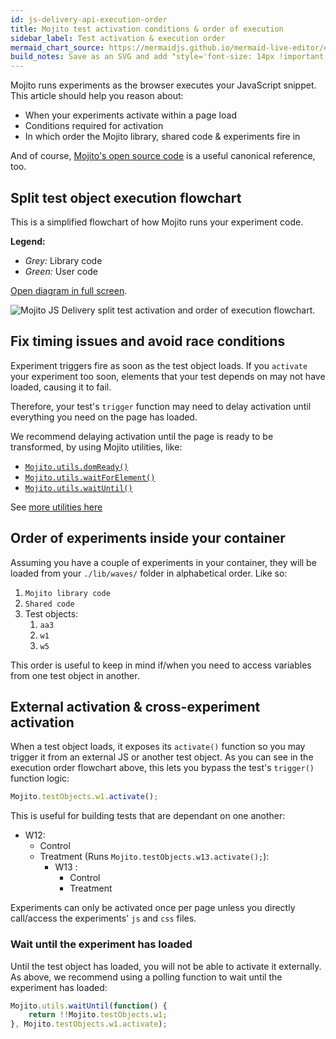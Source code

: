 ```yaml
---
id: js-delivery-api-execution-order
title: Mojito test activation conditions & order of execution
sidebar_label: Test activation & execution order
mermaid_chart_source: https://mermaidjs.github.io/mermaid-live-editor/#/edit/eyJjb2RlIjoiZ3JhcGggVERcbnN1YmdyYXBoIFwiQ29udGFpbmVyIGNvZGVcIlxuQShNb2ppdG8gbGliIHJ1bnMpIC0tPiBCKFNoYXJlZCBjb2RlIHJ1bnMpIFxuZW5kXG5cbnN1YmdyYXBoIFwiRWFjaCB0ZXN0IG9iamVjdFwiXG5CIC0tPiBEKFwiVGVzdCBsb2FkcyAmIHRyaWdnZXIoKSBleGVjdXRlc1wiKVxuRCAtLT4gfFwi4pyUIFRlc3QgYWN0aXZhdGUoKSBjYWxsZWRcInwgRShcIkNoZWNrOiBGb3JjZWQgaW50byByZWNpcGVcIilcbkUgLS0-IHxcIuKclyBOb3QgZm9yY2VkIGludG8gcmVjaXBlXCJ8IEYoXCJDaGVjazogUHJldmlvdXNseSBidWNrZXRlZFwiKVxuRiAtLT4gfFwi4pyXIE5vdCBwcmV2aW91c2x5IGJ1Y2tldGVkXCJ8IEcoXCJDaGVjazogVGVzdCBzdGF0ZSBpcyAnbGl2ZSdcIilcbkcgLS0-IHxcIuKclCBUZXN0IGlzIGxpdmVcInwgSChcIkFzc2lnbiBTdWJqZWN0IGJ5IHNhbXBsZSByYXRlXCIpXG5cbkUgLS0-IHxcIuKclCBGb3JjZWQgYnkgcHJldmlldyBtb2RlXCJ8IElcbkUgLS0-IHxcIuKclCBGb3JjZWQgYnkgZGl2ZXJ0XCJ8IE4oXCJDaGVjazogVGVzdCBzdGF0ZSBpcyAnbGl2ZSdcIilcbk4gLS0-IHxcIuKclCBSdW4gZGl2ZXJ0ZWQgcmVjaXBlXCJ8IEtcbk4gLS0-IHxcIuKclyBUZXN0IGlzIG5vdCBsaXZlXCJ8IFpcbkYgLS0-IHxcIuKclCBQcmV2aW91c2x5IGFzc2lnbmVkIHJlY2lwZVwifCBJXG5IIC0tPiB8XCLinJQgQnVja2V0ZWQgaW50byB0ZXN0XCJ8IEkoQXNzaWdubWVudCBzdG9yZWQgaW4gY29va2llKVxuXG5zdWJncmFwaCBcIiBcIlxuSSAtLT4gSihFeHBvc3VyZSB0cmFja2luZyBydW5zKVxuSiAtLT4gSyhTaGFyZWQgQ1NTICYgSlMgcnVucylcbksgLS0-IEwoUmVjaXBlIENTUyAmIEpTIHJ1bnMpXG5lbmRcblxuRCAtLT4gfFwi4pyXIFRlc3QgYWN0aXZhdGUoKSBub3QgY2FsbGVkXCJ8IFooQ29tcGxldGUpXG5HIC0tPiB8XCLinJcgVGVzdCBpcyBub3QgbGl2ZVwifCBaXG5IIC0tPiB8XCLinJcgRXhjbHVkZWQgYnkgc2FtcGxlIHJhdGVcInwgWlxuTCAtLT4gWlxuZW5kXG5cblxuY2xhc3NEZWYgcnVuVXNlciBmaWxsOiNhZmEsc3Ryb2tlOiNhZmE7XG5jbGFzcyBCIHJ1blVzZXI7XG5jbGFzcyBEIHJ1blVzZXI7XG5jbGFzcyBLIHJ1blVzZXI7XG5jbGFzcyBMIHJ1blVzZXI7XG4iLCJtZXJtYWlkIjp7InRoZW1lIjoibmV1dHJhbCJ9fQ
build_notes: Save as an SVG and add "style='font-size: 14px !important;'" to the svg node as an attribute.
---
```


Mojito runs experiments as the browser executes your JavaScript snippet. This article should help you reason about:

 - When your experiments activate within a page load
 - Conditions required for activation
 - In which order the Mojito library, shared code & experiments fire in

And of course, [Mojito's open source code](https://github.com/mint-metrics/mojito-js-delivery/blob/master/lib/mojito.js) is a useful canonical reference, too.

## Split test object execution flowchart

This is a simplified flowchart of how Mojito runs your experiment code.

**Legend:**

 - _Grey:_ Library code
 - _Green:_ User code

[Open diagram in full screen](/img/js-delivery/api/execution-order.png).


![Mojito JS Delivery split test activation and order of execution flowchart.](/img/js-delivery/api/execution-order.png)


## Fix timing issues and avoid race conditions

Experiment triggers fire as soon as the test object loads. If you `activate` your experiment too soon, elements that your test depends on may not have loaded, causing it to fail.

Therefore, your test's `trigger` function may need to delay activation until everything you need on the page has loaded.

We recommend delaying activation until the page is ready to be transformed, by using Mojito utilities, like:

 - [`Mojito.utils.domReady()`](js-delivery-utilities#mojitoutilsdomready)
 - [`Mojito.utils.waitForElement()`](js-delivery-utilities#mojitoutilswaitforelement)
 - [`Mojito.utils.waitUntil()`](/js-delivery-utilities#mojitoutilswaituntil)

See [more utilities here](/js-delivery-utilities)


## Order of experiments inside your container

Assuming you have a couple of experiments in your container, they will be loaded from your `./lib/waves/` folder in alphabetical order. Like so:

1. `Mojito library code`
2. `Shared code`
3. Test objects:
    1. `aa3`
    2. `w1`
    3. `w5`

This order is useful to keep in mind if/when you need to access variables from one test object in another.


## External activation & cross-experiment activation

When a test object loads, it exposes its `activate()` function so you may trigger it from an external JS or another test object. As you can see in the execution order flowchart above, this lets you bypass the test's `trigger()` function logic:

```js
Mojito.testObjects.w1.activate();
```

This is useful for building tests that are dependant on one another:

 - W12:
    - Control
    - Treatment (Runs `Mojito.testObjects.w13.activate();`):
        - W13 :
            - Control
            - Treatment

Experiments can only be activated once per page unless you directly call/access the experiments' `js` and `css` files.

### Wait until the experiment has loaded

Until the test object has loaded, you will not be able to activate it externally. As above, we recommend using a polling function to wait until the experiment has loaded:

```js
Mojito.utils.waitUntil(function() {
    return !!Mojito.testObjects.w1;
}, Mojito.testObjects.w1.activate);
```

